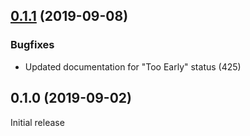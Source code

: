 ## [0.1.1](https://github.com/smoozzy/http-statuses/compare/v0.1.0...v0.1.1) (2019-09-08)

### Bugfixes

* Updated documentation for "Too Early" status (425)


## 0.1.0 (2019-09-02)

Initial release
